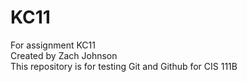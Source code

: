 # KC11
 For assignment KC11    
 Created by Zach Johnson     
 This repository is for testing Git and Github for CIS 111B